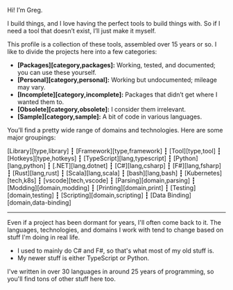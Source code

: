 Hi! I’m Greg.

I build things, and I love having the perfect tools to build things with. So if I need a tool that doesn’t exist, I’ll just make it myself.

This profile is a collection of these tools, assembled over 15 years or so. I like to divide the projects here into a few categories:

- **[Packages][category,packages]:** Working, tested, and documented; you can use these yourself.
- **[Personal][category,personal]:** Working but undocumented; mileage may vary.
- **[Incomplete][category,incomplete]:** Packages that didn’t get where I wanted them to.
- **[Obsolete][category,obsolete]:** I consider them irrelevant.
- **[Sample][category,sample]:** A bit of code in various languages.

You’ll find a pretty wide range of domains and technologies. Here are some major groupings:

[Library][type,library] ┇ [Framework][type,framework] ┇ [Tool][type,tool] ┇ [Hotkeys][type,hotkeys] ┇ [TypeScript][lang,typescript] ┇ [Python][lang,python] ┇ [.NET][lang,dotnet] ┇ [C#][lang,csharp] ┇ [F#][lang,fsharp] ┇ [Rust][lang,rust] ┇ [Scala][lang,scala] ┇ [bash][lang,bash] ┇ [Kubernetes][tech,k8s] ┇ [vscode][tech,vscode] ┇ [Parsing][domain,parsing] ┇ [Modding][domain,modding] ┇ [Printing][domain,print] ┇ [Testing][domain,testing] ┇ [Scripting][domain,scripting] ┇ [Data Binding][domain,data-binding]

----

Even if a project has been dormant for years, I'll often come back to it. The languages, technologies, and domains I work with tend to change based on stuff I'm doing in real life.

- I used to mainly do C# and F#, so that's what most of my old stuff is. 
- My newer stuff is either TypeScript or Python.

I've written in over 30 languages in around 25 years of programming, so you'll find tons of other stuff here too.